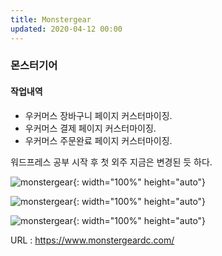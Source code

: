 ```yaml
---
title: Monstergear
updated: 2020-04-12 00:00
---
```


### 몬스터기어
   
#### 작업내역
- 우커머스 장바구니 페이지 커스터마이징.  
- 우커머스 결제 페이지 커스터마이징.  
- 우커머스 주문완료 페이지 커스터마이징.  
   
워드프레스 공부 시작 후 첫 외주
지금은 변경된 듯 하다.
   
![monstergear](https://github.com/project0210/project0210.github.io/blob/master/_posts/monstergear/001.png?raw=true){: width="100%" height="auto"}
   
![monstergear](https://github.com/project0210/project0210.github.io/blob/master/_posts/monstergear/002.png?raw=true){: width="100%" height="auto"}
   
![monstergear](https://github.com/project0210/project0210.github.io/blob/master/_posts/monstergear/003.png?raw=true){: width="100%" height="auto"}
   
URL : https://www.monstergeardc.com/